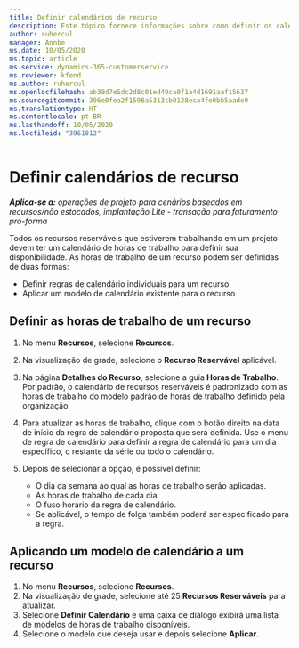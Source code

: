```yaml
---
title: Definir calendários de recurso
description: Este tópico fornece informações sobre como definir os calendários de horas de trabalho para recursos no Project Operations.
author: ruhercul
manager: Annbe
ms.date: 10/05/2020
ms.topic: article
ms.service: dynamics-365-customerservice
ms.reviewer: kfend
ms.author: ruhercul
ms.openlocfilehash: ab39d7e5dc2d8c01ed49ca0f1a4d1691aaf15637
ms.sourcegitcommit: 396e0fea2f1598a5313cb0128eca4fe0bb5aade9
ms.translationtype: HT
ms.contentlocale: pt-BR
ms.lasthandoff: 10/05/2020
ms.locfileid: "3961812"
---
```

# <a name="define-resource-calendars"></a>Definir calendários de recurso

_**Aplica-se a:** operações de projeto para cenários baseados em recursos/não estocados, implantação Lite - transação para faturamento pró-forma_

Todos os recursos reserváveis que estiverem trabalhando em um projeto devem ter um calendário de horas de trabalho para definir sua disponibilidade. As horas de trabalho de um recurso podem ser definidas de duas formas: 

   - Definir regras de calendário individuais para um recurso
   - Aplicar um modelo de calendário existente para o recurso

## <a name="define-a-resources-working-hours"></a>Definir as horas de trabalho de um recurso

1. No menu **Recursos**, selecione **Recursos**.
2. Na visualização de grade, selecione o **Recurso Reservável** aplicável.
3. Na página **Detalhes do Recurso**, selecione a guia **Horas de Trabalho**. Por padrão, o calendário de recursos reserváveis é padronizado com as horas de trabalho do modelo padrão de horas de trabalho definido pela organização.
4. Para atualizar as horas de trabalho, clique com o botão direito na data de início da regra de calendário proposta que será definida. Use o menu de regra de calendário para definir a regra de calendário para um dia específico, o restante da série ou todo o calendário.
5. Depois de selecionar a opção, é possível definir:

    - O dia da semana ao qual as horas de trabalho serão aplicadas.
    - As horas de trabalho de cada dia.
    - O fuso horário da regra de calendário.
    - Se aplicável, o tempo de folga também poderá ser especificado para a regra.

## <a name="applying-a-calendar-template-to-a-resource"></a>Aplicando um modelo de calendário a um recurso

1. No menu **Recursos**, selecione **Recursos**.
2. Na visualização de grade, selecione até 25 **Recursos Reserváveis** para atualizar.
3. Selecione **Definir Calendário** e uma caixa de diálogo exibirá uma lista de modelos de horas de trabalho disponíveis.
4. Selecione o modelo que deseja usar e depois selecione **Aplicar**.
